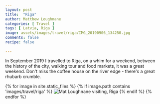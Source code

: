 ```yaml
---
layout: post
title:  "Riga"
author: Matthew Loughnane
categories: [ Travel ]
tags: [ Latvia, Riga ]
image: assets/images/travel/riga/IMG_20190906_134250.jpg
comments: false
recipe: false

---
```


In September 2019 I travelled to Riga, on a whim for a weekend, between the history of the city, walking tour and food markets, it was a great weekend. Don't miss the coffee house on the river edge - there's a great rhubarb crumble.

<!-- This recipe comes from the epicurious website, but I've translated from the from volumetric measurements to metric measurements.
<a target="_blank" href="https://www.epicurious.com/recipes/food/views/apple-cider-doughnut-loaf-cake" class="btn badge-primary">Apple Cider Doughnut Loaf Cake &rarr;</a> -->

{% for image in site.static_files %}
{% if image.path contains 'images/travel/riga' %}
<img src="{{ site.baseurl }}{{ image.path }}" alt="Mat Loughnane visiting, Riga" />
{% endif %}
{% endfor %}